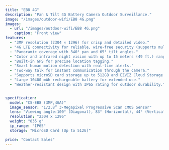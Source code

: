 ```yaml
---
title: "EB8 4G"
description: "Pan & Tilt 4G Battery Camera Outdoor Surveillance."
image: "/images/outdoor-wifi/EB8 4G.png"
images:
  - url: "/images/outdoor-wifi/EB8 4G.png"
    caption: "Front view"
features:
  - "3MP resolution (2304 × 1296) for crisp and detailed video."
  - "4G LTE connectivity for reliable, wire-free security (supports multiple bands for EU and LA regions)."
  - "Panoramic coverage with 340° pan and 65° tilt angles."
  - "Color and infrared night vision with up to 15 meters (49 ft.) range."
  - "Built-in GPS for precise location tagging."
  - "Smart human motion detection with real-time alerts."
  - "Two-way talk for instant communication through the camera."
  - "Supports microSD card storage up to 512GB and EZVIZ Cloud Storage."
  - "Large 10400 mAh rechargeable battery for extended use."
  - "Weather-resistant design with IP65 rating for outdoor durability."


specification:
  model: "CS-EB8 (3MP,4GA)"
  image_sensor: "1/2.8” 3-Megapixel Progressive Scan CMOS Sensor"
  lens: "Viewing angle:100° (Diagonal), 83° (Horizontal), 44° (Vertical)"
  resolution: "2304 x 1296"
  weight: "835 g"
  ip_range: "IP65"
  storage: "MicroSD Card (Up to 512G)"

price: "Contact Sales"
---
```

